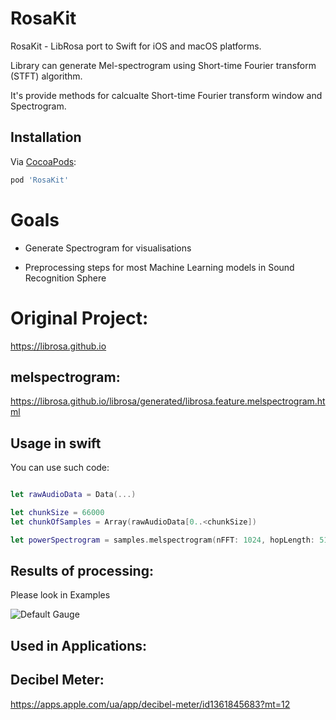 # RosaKit

RosaKit - LibRosa port to Swift for iOS and macOS platforms.

Library can generate Mel-spectrogram using Short-time Fourier transform (STFT) algorithm.

It's provide methods for calcualte Short-time Fourier transform window and Spectrogram.

## Installation
Via [CocoaPods](http://cocoapods.org):
```ruby
pod 'RosaKit'

```

# Goals

* Generate Spectrogram for visualisations

* Preprocessing steps for most Machine Learning models in Sound Recognition Sphere


# Original Project:

https://librosa.github.io

## melspectrogram:
https://librosa.github.io/librosa/generated/librosa.feature.melspectrogram.html

## Usage in swift

You can use such code:

```swift

let rawAudioData = Data(...)

let chunkSize = 66000
let chunkOfSamples = Array(rawAudioData[0..<chunkSize])    

let powerSpectrogram = samples.melspectrogram(nFFT: 1024, hopLength: 512, sampleRate: Int(sampleRate), melsCount: 128)

```

## Results of processing:
Please look in Examples

![Default Gauge](https://github.com/dhrebeniuk/RosaKit/blob/master/SoundExample.png?raw=true)

## Used in Applications:

## Decibel Meter: 
https://apps.apple.com/ua/app/decibel-meter/id1361845683?mt=12
